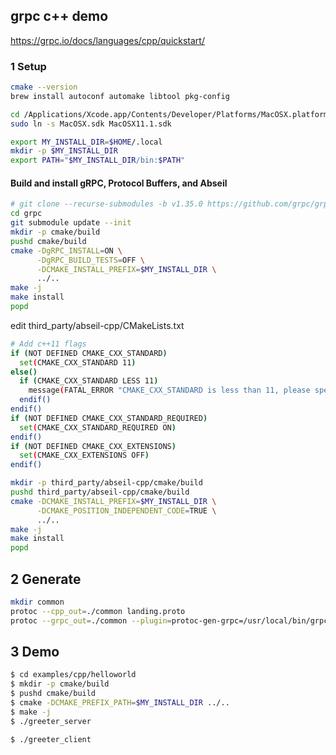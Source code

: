 ## grpc c++ demo

https://grpc.io/docs/languages/cpp/quickstart/

### 1 Setup

```bash
cmake --version
brew install autoconf automake libtool pkg-config

cd /Applications/Xcode.app/Contents/Developer/Platforms/MacOSX.platform/Developer/SDKs
sudo ln -s MacOSX.sdk MacOSX11.1.sdk

export MY_INSTALL_DIR=$HOME/.local
mkdir -p $MY_INSTALL_DIR
export PATH="$MY_INSTALL_DIR/bin:$PATH"
```

#### Build and install gRPC, Protocol Buffers, and Abseil

```bash
# git clone --recurse-submodules -b v1.35.0 https://github.com/grpc/grpc
cd grpc
git submodule update --init
mkdir -p cmake/build
pushd cmake/build
cmake -DgRPC_INSTALL=ON \
      -DgRPC_BUILD_TESTS=OFF \
      -DCMAKE_INSTALL_PREFIX=$MY_INSTALL_DIR \
      ../..
make -j
make install
popd
```

edit third_party/abseil-cpp/CMakeLists.txt
```bash
# Add c++11 flags
if (NOT DEFINED CMAKE_CXX_STANDARD)
  set(CMAKE_CXX_STANDARD 11)
else()
  if (CMAKE_CXX_STANDARD LESS 11)
    message(FATAL_ERROR "CMAKE_CXX_STANDARD is less than 11, please specify at least SET(CMAKE_CXX_STANDARD 11)")
  endif()
endif()
if (NOT DEFINED CMAKE_CXX_STANDARD_REQUIRED)
  set(CMAKE_CXX_STANDARD_REQUIRED ON)
endif()
if (NOT DEFINED CMAKE_CXX_EXTENSIONS)
  set(CMAKE_CXX_EXTENSIONS OFF)
endif()
```
```bash
mkdir -p third_party/abseil-cpp/cmake/build
pushd third_party/abseil-cpp/cmake/build
cmake -DCMAKE_INSTALL_PREFIX=$MY_INSTALL_DIR \
      -DCMAKE_POSITION_INDEPENDENT_CODE=TRUE \
      ../..      
make -j
make install
popd
```

## 2 Generate
```bash
mkdir common
protoc --cpp_out=./common landing.proto
protoc --grpc_out=./common --plugin=protoc-gen-grpc=/usr/local/bin/grpc_cpp_plugin landing.proto
```

## 3 Demo
```bash
$ cd examples/cpp/helloworld
$ mkdir -p cmake/build
$ pushd cmake/build
$ cmake -DCMAKE_PREFIX_PATH=$MY_INSTALL_DIR ../..
$ make -j
$ ./greeter_server
```

```bash
$ ./greeter_client
```